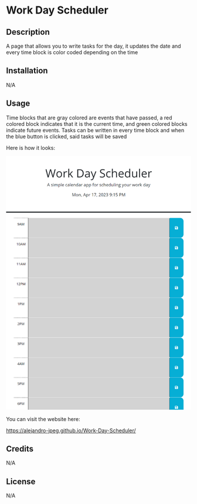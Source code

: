# Work Day Scheduler

## Description

A page that allows you to write tasks for the day, it updates the date and every time block is color coded depending on the time

## Installation

N/A

## Usage

Time blocks that are gray colored are events that have passed, a red colored block indicates that it is the current time, and green colored blocks indicate future events.
Tasks can be written in every time block and when the blue button is clicked, said tasks will be saved 

Here is how it looks:

![Screenshot](./Assets/screenshot.png)

You can visit the website here: 

https://alejandro-jpeg.github.io/Work-Day-Scheduler/

## Credits

N/A

## License

N/A